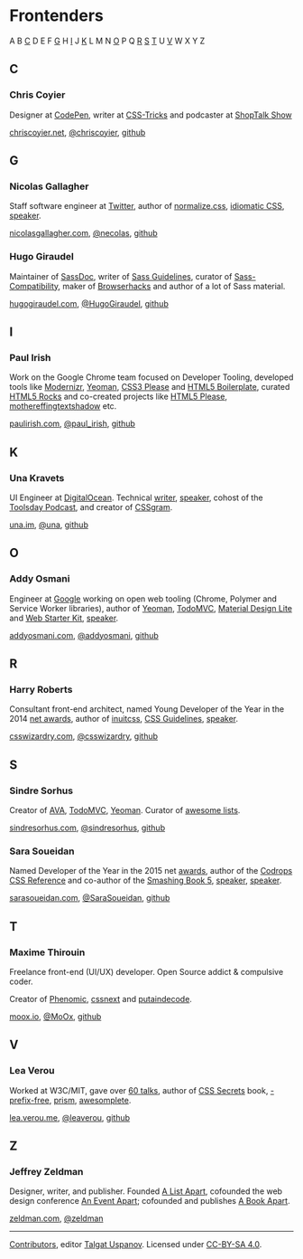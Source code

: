 # Frontenders

A B [C](#c) D E F [G](#g) H [I](#i) J [K](#k) L M N [O](#o) P Q [R](#r) [S](#s) [T](#t) U [V](#v) W X Y Z

## C

### Chris Coyier

Designer at [CodePen](http://codepen.io/), writer at [CSS-Tricks]((http://css-tricks.com)) and podcaster at [ShopTalk Show](http://shoptalkshow.com)

[chriscoyier.net](http://chriscoyier.net/), [@chriscoyier](https://twitter.com/chriscoyier), [github](https://github.com/chriscoyier)

## G

### Nicolas Gallagher

Staff software engineer at [Twitter](https://twitter.com/), author of [normalize.css](https://github.com/necolas/normalize.css), [idiomatic CSS](https://github.com/necolas/idiomatic-css), [speaker](https://speakerdeck.com/necolas).

[nicolasgallagher.com](http://nicolasgallagher.com), [@necolas](https://twitter.com/necolas), [github](https://github.com/necolas)

### Hugo Giraudel

Maintainer of [SassDoc](http://sassdoc.com/), writer of [Sass Guidelines](http://sass-guidelin.es/), curator of [Sass-Compatibility](http://sass-compatibility.github.io/), maker of [Browserhacks](http://browserhacks.com/) and author of a lot of Sass material.

[hugogiraudel.com](http://hugogiraudel.com/), [@HugoGiraudel](https://twitter.com/HugoGiraudel), [github](https://github.com/hugogiraudel)

## I

### Paul Irish

Work on the Google Chrome team focused on Developer Tooling, developed tools like [Modernizr](https://modernizr.com/), [Yeoman](http://yeoman.io/), [CSS3 Please](http://css3please.com/) and [HTML5 Boilerplate](https://html5boilerplate.com/), curated [HTML5 Rocks](https://www.html5rocks.com) and co-created projects like [HTML5 Please](http://html5please.com/), [mothereffingtextshadow](http://mothereffingtextshadow.com/) etc.

[paulirish.com](http://paulirish.com/), [@paul_irish](http://twitter.com/paul_irish), [github](https://github.com/paulirish)

## K

### Una Kravets

UI Engineer at [DigitalOcean](http://digitalocean.com). Technical [writer](http://una.im), [speaker](http://una.im/speaking), cohost of the [Toolsday Podcast](http://toolsday.io), and creator of [CSSgram](http://una.im/CSSgram).

[una.im](http://una.im), [@una](http://twitter.com/una), [github](http://github.com/una)

## O

### Addy Osmani

Engineer at [Google](https://www.google.com) working on open web tooling (Chrome, Polymer and Service Worker libraries), author of [Yeoman](http://yeoman.io/), [TodoMVC](http://todomvc.com/), [Material Design Lite](https://www.getmdl.io/) and [Web Starter Kit](https://developers.google.com/web/tools/starter-kit/), [speaker](http://lanyrd.com/profile/addyosmani/).

[addyosmani.com](https://addyosmani.com/), [@addyosmani](https://twitter.com/addyosmani), [github](https://github.com/addyosmani)

## R

### Harry Roberts

Consultant front-end architect, named Young Developer of the Year in the 2014 [net awards](https://thenetawards.com/previous-winners/), author of [inuitcss](http://inuitcss.com/), [CSS Guidelines](http://cssguidelin.es/), [speaker](http://csswizardry.com/speaking/).

[csswizardry.com](http://csswizardry.com/), [@csswizardry](https://twitter.com/csswizardry), [github](https://github.com/csswizardry)

## S

### Sindre Sorhus

Creator of [AVA](https://github.com/sindresorhus/ava), [TodoMVC](http://todomvc.com/), [Yeoman](http://yeoman.io/).  Curator of [awesome lists](https://github.com/sindresorhus/awesome).

[sindresorhus.com](http://sindresorhus.com), [@sindresorhus](https://twitter.com/sindresorhus), [github](https://github.com/sindresorhus)

### Sara Soueidan

Named Developer of the Year in the 2015 net [awards](https://thenetawards.com/), author of the [Codrops CSS Reference](http://tympanus.net/codrops/css_reference) and co-author of the [Smashing Book 5](https://www.smashingmagazine.com/2015/03/real-life-responsive-web-design-smashing-book-5/), [speaker](https://sarasoueidan.com/speaking), [speaker](https://sarasoueidan.com/speaking/).

[sarasoueidan.com](http://sarasoueidan.com), [@SaraSoueidan](https://twitter.com/SaraSoueidan), [github](https://github.com/SaraSoueidan)

## T

### Maxime Thirouin

Freelance front-end (UI/UX) developer. Open Source addict & compulsive coder.

Creator of [Phenomic](https://phenomic.io/), [cssnext](http://cssnext.io/) and [putaindecode](http://putaindecode.io/).

[moox.io](https://moox.io/), [@MoOx](https://twitter.com/MoOx), [github](https://github.com/MoOx/)

## V

### Lea Verou

Worked at W3C/MIT, gave over [60 talks](http://lea.verou.me/speaking/), author of [CSS Secrets](https://twitter.com/CSSSecretsBook) book, [-prefix-free](http://leaverou.github.io/prefixfree/), [prism](http://prismjs.com/), [awesomplete](http://leaverou.github.io/awesomplete/).

[lea.verou.me](http://lea.verou.me/), [@leaverou](https://twitter.com/leaverou), [github](https://github.com/SaraSoueidan)

## Z

### Jeffrey Zeldman

Designer, writer, and publisher. Founded [A List Apart](https://alistapart.com), cofounded the web design conference [An Event Apart](http://www.aneventapart.com/); cofounded and publishes [A Book Apart](http://www.abookapart.com/).

[zeldman.com](http://www.zeldman.com), [@zeldman](https://twitter.com/zeldman)


---

[Contributors](https://github.com/talgautb/frontender/graphs/contributors), editor [Talgat Uspanov](http://www.gtalk.kz). Licensed under [CC-BY-SA 4.0](https://creativecommons.org/licenses/by-sa/4.0).
